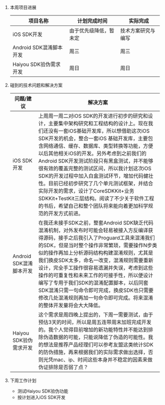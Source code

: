 1. 本周项目进展
	
	项目名称|计划完成时间|实际完成|
	------|----------|-------|
	iOS SDK开发|由于优先级降低，暂未定|技术方案研究与编写|
	Android SDK混淆脚本开发|周三|周三|
	Haiyou SDK验伪需求开发|周日|周日|
	
2. 碰到的技术问题和解决方案
	
	问题/建议|解决方案|
	------|-------|
	iOS SDK开发|上周周一周二对iOS SDK的开发进行初步的研究和设计，主要集中架构研究和工程结构的设计上。现在我们还没有一套iOS基础开发库，所以想借助这次iOS SDK开发的机会，整合一套iOS 基础开发库，主要包含网络通信、缓存、数据库、类型转换等功能，方便以后其他相关iOS的开发。另外考虑到之前我们的Android SDK开发测试阶段只有黑盒测试，并不能够很有效的覆盖完整的测试区间，所以我计划这次iOS SDK的开发过程中加入白盒测试环节，增加代码健壮性。目前已经初步研究了几个单元测试框架，并结合实际开发的需求，设计了CoreSDKKit+业务SDKKit+TestKit三层结构。阅读了不少关于软件工程的书后，希望自己和整个团队将来能向着更加科学规范的开发方式前进。|
	Android SDK混淆脚本开发|在我还未接手SDK之前，整套Android SDK缺乏代码混淆机制，对外发布时可能会轻易被接入方反编译获得源码，接手之后我引入了Proguard工具来混淆我们的SDK，但是当时整个操作非常繁琐，需要操作N步类似的操作再加上分析源码结构构建混淆规则，尤其是我们换皮SDK太多，命名一改变，混淆规则需要重新设计，完全手工操作很容易遗漏并失误，考虑到这些操作的可重复性和未来工作的可接手性，所以便设计编写了专用于我们SDK的混淆配置脚本，以后同套SDK混淆只需一句命令即可完成，换皮SDK也只需要修改几处混淆规则再加一句命令即可完成。将来混淆的整体开发量将会大大降低。|
	Haiyou SDK验伪需求开发|这个需求是周四晚上提出的，下周一需要测试，由于预估3天的时间，所以是周五连带周末加班完成开发的。我个人觉得目前增加的新功能特性并不能达到排除伪造数据的可能，只能说降低了伪造的可能性。我的想法是推荐产品经理们可以参考友盟这类统计SDK的防伪措施，再来根据我们的实际需求做出选择，否则光凭mac、ip、时间这些本身并不稳定的因素来做伪证排除是否弱了点？
	
3. 下周工作计划
	- 测试Haiyou SDK验伪功能
	- 按计划进入iOS SDK开发
	
